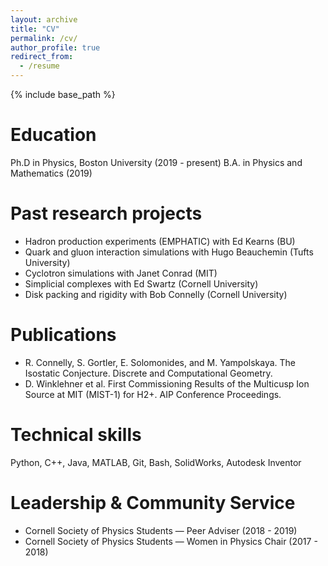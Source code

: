 ```yaml
---
layout: archive
title: "CV"
permalink: /cv/
author_profile: true
redirect_from:
  - /resume
---
```


{% include base_path %}

# Education
Ph.D in Physics, Boston University (2019 - present)
B.A. in Physics and Mathematics (2019)

# Past research projects
 * Hadron production experiments (EMPHATIC) with Ed Kearns (BU)
 * Quark and gluon interaction simulations with Hugo Beauchemin (Tufts University)
 * Cyclotron simulations with Janet Conrad (MIT)
 * Simplicial complexes with Ed Swartz (Cornell University)
 * Disk packing and rigidity with Bob Connelly (Cornell University)

# Publications
* R. Connelly, S. Gortler, E. Solomonides, and M. Yampolskaya. The Isostatic Conjecture. Discrete and Computational Geometry.
* D. Winklehner et al. First Commissioning Results of the Multicusp Ion Source at MIT (MIST-1) for H2+. AIP Conference Proceedings.

# Technical skills
Python, C++, Java, MATLAB, Git, Bash, SolidWorks, Autodesk Inventor

# Leadership & Community Service
 * Cornell Society of Physics Students — Peer Adviser	(2018 - 2019)
 * Cornell Society of Physics Students — Women in Physics Chair	(2017 - 2018)
